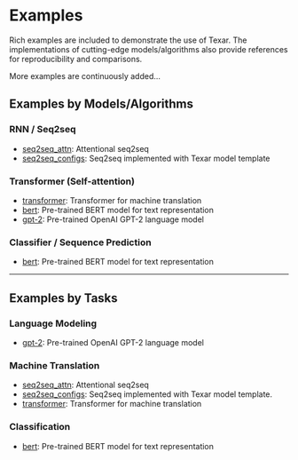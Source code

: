 # Examples #

Rich examples are included to demonstrate the use of Texar. The implementations of cutting-edge models/algorithms also provide references for reproducibility and comparisons. 

More examples are continuously added...

## Examples by Models/Algorithms ##

### RNN / Seq2seq ###

* [seq2seq_attn](https://github.com/asyml/texar/tree/master/examples/seq2seq_attn): Attentional seq2seq
* [seq2seq_configs](https://github.com/asyml/texar/tree/master/examples/seq2seq_configs): Seq2seq implemented with Texar model template

### Transformer (Self-attention) ###

* [transformer](https://github.com/asyml/texar/tree/master/examples/transformer): Transformer for machine translation
* [bert](https://github.com/asyml/texar/tree/master/examples/bert): Pre-trained BERT model for text representation
* [gpt-2](https://github.com/asyml/texar/tree/master/examples/gpt-2): Pre-trained OpenAI GPT-2 language model

### Classifier / Sequence Prediction ###  

* [bert](https://github.com/asyml/texar/tree/master/examples/bert): Pre-trained BERT model for text representation

---

## Examples by Tasks

### Language Modeling ###

* [gpt-2](https://github.com/asyml/texar/tree/master/examples/gpt-2): Pre-trained OpenAI GPT-2 language model

### Machine Translation ###

* [seq2seq_attn](https://github.com/asyml/texar/tree/master/examples/seq2seq_attn): Attentional seq2seq
* [seq2seq_configs](https://github.com/asyml/texar/tree/master/examples/seq2seq_configs): Seq2seq implemented with Texar model template.
* [transformer](https://github.com/asyml/texar/tree/master/examples/transformer): Transformer for machine translation

### Classification ###

* [bert](https://github.com/asyml/texar/tree/master/examples/bert): Pre-trained BERT model for text representation
